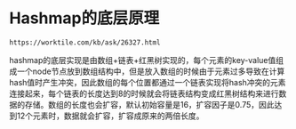 # Hashmap的底层原理
```https://worktile.com/kb/ask/26327.html```  

hashmap的底层实现是由数组+链表+红黑树实现的，每个元素的key-value值组成一个node节点放到数组结构中，但是放入数组的时候由于元素过多导致在计算hash值时产生冲突，因此数组的每个位置都通过一个链表实现将hash冲突的元素连接起来，每个链表的长度达到8的时候就会将链表结构变成红黑树结构来进行数据的存储。数组的长度也会扩容，默认初始容量是16，扩容因子是0.75，因此达到12个元素时，数据就会扩容，扩容成原来的两倍长度。
